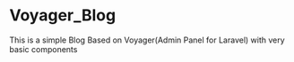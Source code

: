 # Voyager_Blog
This is a simple Blog Based on Voyager(Admin Panel for Laravel) with very basic components
